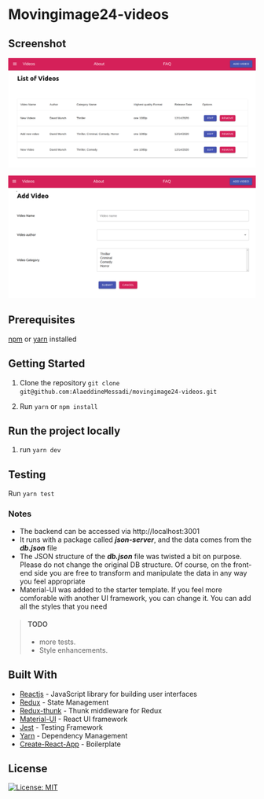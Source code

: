 # Movingimage24-videos

## Screenshot

![List](./assets/list.png)

![List](./assets/addvideo.png)

## Prerequisites

[npm](https://www.npmjs.com/get-npm) or [yarn](https://yarnpkg.com/en/docs/install) installed

## Getting Started

1. Clone the repository
   `git clone git@github.com:AlaeddineMessadi/movingimage24-videos.git`

2. Run `yarn` or `npm install`

## Run the project locally

1. run `yarn dev`

## Testing

Run `yarn test`

### Notes

- The backend can be accessed via http://localhost:3001
- It runs with a package called **_json-server_**, and the data comes from the **_db.json_** file
- The JSON structure of the **_db.json_** file was twisted a bit on purpose. Please do not change the original DB structure. Of course, on the front-end side you are free to transform and manipulate the data in any way you feel appropriate
- Material-UI was added to the starter template. If you feel more comforable with another UI framework, you can change it. You can add all the styles that you need

> #### TODO
>
> - more tests.
> - Style enhancements.

## Built With

- [Reactjs](https://reactjs.org/) - JavaScript library for building user interfaces
- [Redux](https://redux.js.org/) - State Management
- [Redux-thunk](https://github.com/reduxjs/redux-thunk) - Thunk middleware for Redux
- [Material-UI](https://material-ui.com/) - React UI framework
- [Jest](https://jestjs.io/) - Testing Framework
- [Yarn](https://yarnpkg.com/) - Dependency Management
- [Create-React-App](https://reactjs.org/docs/create-a-new-react-app.html) - Boilerplate

## License

[![License: MIT](https://img.shields.io/badge/License-MIT-yellow.svg)](https://opensource.org/licenses/MIT)
